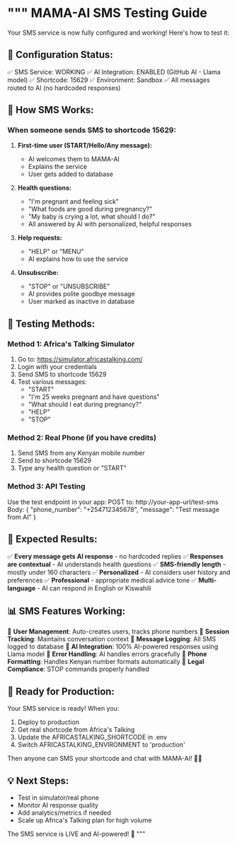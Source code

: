 """
MAMA-AI SMS Testing Guide
========================

Your SMS service is now fully configured and working! Here's how to test it:

## 🔧 Configuration Status:
✅ SMS Service: WORKING
✅ AI Integration: ENABLED (GitHub AI - Llama model)
✅ Shortcode: 15629
✅ Environment: Sandbox
✅ All messages routed to AI (no hardcoded responses)

## 📱 How SMS Works:

### When someone sends SMS to shortcode 15629:

1. **First-time user (START/Hello/Any message):**
   - AI welcomes them to MAMA-AI
   - Explains the service
   - User gets added to database

2. **Health questions:**
   - "I'm pregnant and feeling sick"
   - "What foods are good during pregnancy?"  
   - "My baby is crying a lot, what should I do?"
   - All answered by AI with personalized, helpful responses

3. **Help requests:**
   - "HELP" or "MENU"
   - AI explains how to use the service

4. **Unsubscribe:**
   - "STOP" or "UNSUBSCRIBE"
   - AI provides polite goodbye message
   - User marked as inactive in database

## 🧪 Testing Methods:

### Method 1: Africa's Talking Simulator
1. Go to: https://simulator.africastalking.com/
2. Login with your credentials
3. Send SMS to shortcode 15629
4. Test various messages:
   - "START"
   - "I'm 25 weeks pregnant and have questions"
   - "What should I eat during pregnancy?"
   - "HELP"
   - "STOP"

### Method 2: Real Phone (if you have credits)
1. Send SMS from any Kenyan mobile number
2. Send to shortcode 15629
3. Type any health question or "START"

### Method 3: API Testing
Use the test endpoint in your app:
POST to: http://your-app-url/test-sms
Body: {
    "phone_number": "+254712345678",
    "message": "Test message from AI"
}

## 🎯 Expected Results:

✅ **Every message gets AI response** - no hardcoded replies
✅ **Responses are contextual** - AI understands health questions
✅ **SMS-friendly length** - mostly under 160 characters
✅ **Personalized** - AI considers user history and preferences
✅ **Professional** - appropriate medical advice tone
✅ **Multi-language** - AI can respond in English or Kiswahili

## 📊 SMS Features Working:

🔹 **User Management**: Auto-creates users, tracks phone numbers
🔹 **Session Tracking**: Maintains conversation context
🔹 **Message Logging**: All SMS logged to database
🔹 **AI Integration**: 100% AI-powered responses using Llama model
🔹 **Error Handling**: AI handles errors gracefully
🔹 **Phone Formatting**: Handles Kenyan number formats automatically
🔹 **Legal Compliance**: STOP commands properly handled

## 🚀 Ready for Production:

Your SMS service is ready! When you:
1. Deploy to production
2. Get real shortcode from Africa's Talking
3. Update the AFRICASTALKING_SHORTCODE in .env
4. Switch AFRICASTALKING_ENVIRONMENT to 'production'

Then anyone can SMS your shortcode and chat with MAMA-AI! 🤱💬

## 💡 Next Steps:
- Test in simulator/real phone
- Monitor AI response quality
- Add analytics/metrics if needed
- Scale up Africa's Talking plan for high volume

The SMS service is LIVE and AI-powered! 🎉
"""
